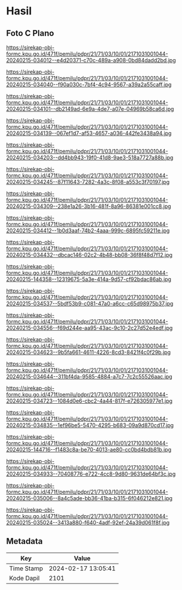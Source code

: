 # Hasil

## Foto C Plano

https://sirekap-obj-formc.kpu.go.id/471f/pemilu/pdpr/21/71/03/10/01/2171031001044-20240215-034012--e4d20371-c70c-489a-a908-0bd84dadd2bd.jpg

https://sirekap-obj-formc.kpu.go.id/471f/pemilu/pdpr/21/71/03/10/01/2171031001044-20240215-034040--f90a030c-7bf4-4c94-9567-a39a2a55caff.jpg

https://sirekap-obj-formc.kpu.go.id/471f/pemilu/pdpr/21/71/03/10/01/2171031001044-20240215-034101--db2149ad-6e9a-4de7-a07e-04969b58ca6d.jpg

https://sirekap-obj-formc.kpu.go.id/471f/pemilu/pdpr/21/71/03/10/01/2171031001044-20240215-034139--067ef1d7-af53-4657-a036-442fe3438a94.jpg

https://sirekap-obj-formc.kpu.go.id/471f/pemilu/pdpr/21/71/03/10/01/2171031001044-20240215-034203--dd4bb943-19f0-41d8-9ae3-518a7727a88b.jpg

https://sirekap-obj-formc.kpu.go.id/471f/pemilu/pdpr/21/71/03/10/01/2171031001044-20240215-034245--87f11643-7282-4a3c-8f08-a553c3f70197.jpg

https://sirekap-obj-formc.kpu.go.id/471f/pemilu/pdpr/21/71/03/10/01/2171031001044-20240215-034309--238e1a26-3b16-481f-8a96-86381e001cc8.jpg

https://sirekap-obj-formc.kpu.go.id/471f/pemilu/pdpr/21/71/03/10/01/2171031001044-20240215-034412--1b0d3aaf-74b2-4aaa-999c-6895fc59211e.jpg

https://sirekap-obj-formc.kpu.go.id/471f/pemilu/pdpr/21/71/03/10/01/2171031001044-20240215-034432--dbcac146-02c2-4b48-bb08-36f8f48d7f12.jpg

https://sirekap-obj-formc.kpu.go.id/471f/pemilu/pdpr/21/71/03/10/01/2171031001044-20240215-144358--12319675-5a3e-414a-9d57-cf92bdac86ab.jpg

https://sirekap-obj-formc.kpu.go.id/471f/pemilu/pdpr/21/71/03/10/01/2171031001044-20240215-034537--5bdf53b9-c081-47a0-a6cc-c65d98975b37.jpg

https://sirekap-obj-formc.kpu.go.id/471f/pemilu/pdpr/21/71/03/10/01/2171031001044-20240215-034556--f69d244e-aa95-43ac-9c10-2c27d52e4edf.jpg

https://sirekap-obj-formc.kpu.go.id/471f/pemilu/pdpr/21/71/03/10/01/2171031001044-20240215-034623--9b5fa661-4611-4226-8cd3-8421f4c0f29b.jpg

https://sirekap-obj-formc.kpu.go.id/471f/pemilu/pdpr/21/71/03/10/01/2171031001044-20240215-034644--311bf4da-9585-4884-a7c7-7c2c55526aac.jpg

https://sirekap-obj-formc.kpu.go.id/471f/pemilu/pdpr/21/71/03/10/01/2171031001044-20240215-034723--1084d0e6-cbc2-4a44-817f-e726305977e1.jpg

https://sirekap-obj-formc.kpu.go.id/471f/pemilu/pdpr/21/71/03/10/01/2171031001044-20240215-034835--1ef96be5-5470-4295-b683-09a9d870cd17.jpg

https://sirekap-obj-formc.kpu.go.id/471f/pemilu/pdpr/21/71/03/10/01/2171031001044-20240215-144716--f1483c8a-be70-4013-ae80-cc0bd4bdb81b.jpg

https://sirekap-obj-formc.kpu.go.id/471f/pemilu/pdpr/21/71/03/10/01/2171031001044-20240215-034933--70408776-e722-4cc8-9d80-9631de64bf3c.jpg

https://sirekap-obj-formc.kpu.go.id/471f/pemilu/pdpr/21/71/03/10/01/2171031001044-20240215-035006--8a4c5ade-bb36-41ba-b315-6f046212e821.jpg

https://sirekap-obj-formc.kpu.go.id/471f/pemilu/pdpr/21/71/03/10/01/2171031001044-20240215-035024--3413a880-f640-4adf-92ef-24a39d061f8f.jpg


## Metadata

| Key        | Value               |
| ---------- | ------------------- |
| Time Stamp | 2024-02-17 13:05:41 |
| Kode Dapil | 2101                |



